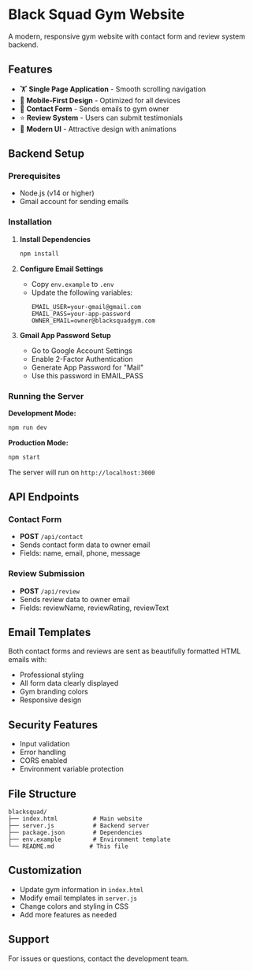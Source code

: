 # Black Squad Gym Website

A modern, responsive gym website with contact form and review system backend.

## Features

- 🏋️ **Single Page Application** - Smooth scrolling navigation
- 📱 **Mobile-First Design** - Optimized for all devices
- 📧 **Contact Form** - Sends emails to gym owner
- ⭐ **Review System** - Users can submit testimonials
- 🎨 **Modern UI** - Attractive design with animations

## Backend Setup

### Prerequisites
- Node.js (v14 or higher)
- Gmail account for sending emails

### Installation

1. **Install Dependencies**
   ```bash
   npm install
   ```

2. **Configure Email Settings**
   - Copy `env.example` to `.env`
   - Update the following variables:
     ```
     EMAIL_USER=your-gmail@gmail.com
     EMAIL_PASS=your-app-password
     OWNER_EMAIL=owner@blacksquadgym.com
     ```

3. **Gmail App Password Setup**
   - Go to Google Account Settings
   - Enable 2-Factor Authentication
   - Generate App Password for "Mail"
   - Use this password in EMAIL_PASS

### Running the Server

**Development Mode:**
```bash
npm run dev
```

**Production Mode:**
```bash
npm start
```

The server will run on `http://localhost:3000`

## API Endpoints

### Contact Form
- **POST** `/api/contact`
- Sends contact form data to owner email
- Fields: name, email, phone, message

### Review Submission
- **POST** `/api/review`
- Sends review data to owner email
- Fields: reviewName, reviewRating, reviewText

## Email Templates

Both contact forms and reviews are sent as beautifully formatted HTML emails with:
- Professional styling
- All form data clearly displayed
- Gym branding colors
- Responsive design

## Security Features

- Input validation
- Error handling
- CORS enabled
- Environment variable protection

## File Structure

```
blacksquad/
├── index.html          # Main website
├── server.js           # Backend server
├── package.json        # Dependencies
├── env.example         # Environment template
└── README.md          # This file
```

## Customization

- Update gym information in `index.html`
- Modify email templates in `server.js`
- Change colors and styling in CSS
- Add more features as needed

## Support

For issues or questions, contact the development team. 